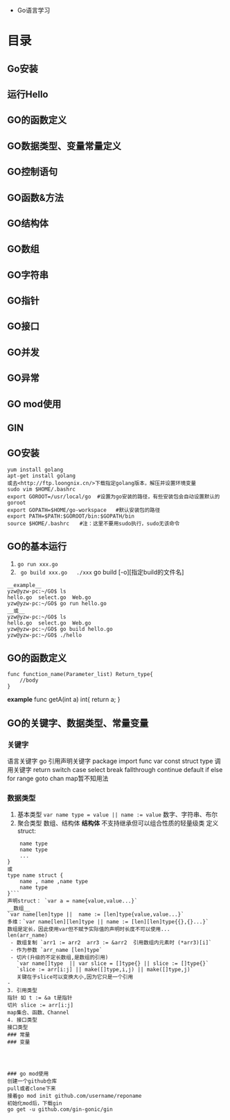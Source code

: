 - Go语言学习
#  目录
## Go安装
## 运行Hello
## GO的函数定义
## GO数据类型、变量常量定义
## GO控制语句
## GO函数&方法
## GO结构体
## GO数组
## GO字符串
## GO指针
## GO接口
## GO并发
## GO异常
## GO mod使用
## GIN

## GO安装
```
yum install golang
apt-get install golang
或去<http://ftp.loongnix.cn/>下载指定golang版本，解压并设置环境变量
sudo vim $HOME/.bashrc
export GOROOT=/usr/local/go  #设置为go安装的路径，有些安装包会自动设置默认的goroot
export GOPATH=$HOME/go-workspace   #默认安装包的路径
export PATH=$PATH:$GOROOT/bin:$GOPATH/bin
source $HOME/.bashrc　　#注：这里不要用sudo执行，sudo无该命令
```

## GO的基本运行
1. ` go run xxx.go `
2. ` go build xxx.go   ./xxx`
go build [-o][指定build的文件名] 
```
__example__
yzw@yzw-pc:~/GO$ ls
hello.go  select.go  Web.go
yzw@yzw-pc:~/GO$ go run hello.go
__或__
yzw@yzw-pc:~/GO$ ls
hello.go  select.go  Web.go
yzw@yzw-pc:~/GO$ go build hello.go
yzw@yzw-pc:~/GO$ ./hello
```
## GO的函数定义
```
func function_name(Parameter_list) Return_type{
    //body
}
```
__example__
func getA(int a) int{
    return a;
}
## GO的关键字、数据类型、常量变量
### 关键字
语言关键字 go 
引用声明关键字 package import func var const struct type 
调用关键字 return switch case select break fallthrough continue default if else for range goto 
chan map暂不知用法
### 数据类型
1. 基本类型
``` var name type = value || name := value ```
数字、字符串、布尔
2. 聚合类型
数组、结构体
__结构体__ 不支持继承但可以组合性质的轻量级类
定义struct:
```type name struct {
    name type
    name type
    ...
}
或
type name struct {
    name , name ,name type
    name type
}```
声明struct： `var a = name{value,value...}`
__数组__ 
`var name[len]type ||  name := [len]type{value,value...}`
多维：`var name[len][len]type || name := [len][len]type{{},{}...}`
数组是定长，因此使用var但不赋予实际值的声明时长度不可以使用...
len(arr_name)
 - 数组复制 `arr1 := arr2  arr3 := &arr2  引用数组内元素时 (*arr3)[i]`
 - 作为参数 `arr_name [len]type`
 - 切片(升级的不定长数组,是数组的引用) 
   `var name[]type  || var slice = []type{} || slice := []type{}`  
   `slice := arr[i:j] || make([]type,i,j) || make([]type,j)`
   关键在于slice可以变换大小,因为它只是一个引用
- 
3. 引用类型
指针 如 t := &a t是指针
切片 slice := arr[i:j]
map集合、函数、Channel
4. 接口类型
接口类型 
### 常量
### 变量




### go mod使用
创建一个github仓库
pull或者clone下来
接着go mod init github.com/username/reponame
初始化mod后，下载gin
go get -u github.com/gin-gonic/gin
